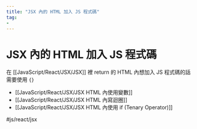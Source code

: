 ```yaml
---
title: "JSX 內的 HTML 加入 JS 程式碼"
tag: 
- 
---
```

# JSX 內的 HTML 加入 JS 程式碼
在 [[JavaScript/React/JSX/JSX]] 裡 return 的 HTML 內想加入 JS 程式碼的話需要使用 `{}`

- [[JavaScript/React/JSX/JSX HTML 內使用變數]]
- [[JavaScript/React/JSX/JSX HTML 內寫迴圈]]
- [[JavaScript/React/JSX/JSX HTML 內使用 if (Tenary Operator)]]

#js/react/jsx